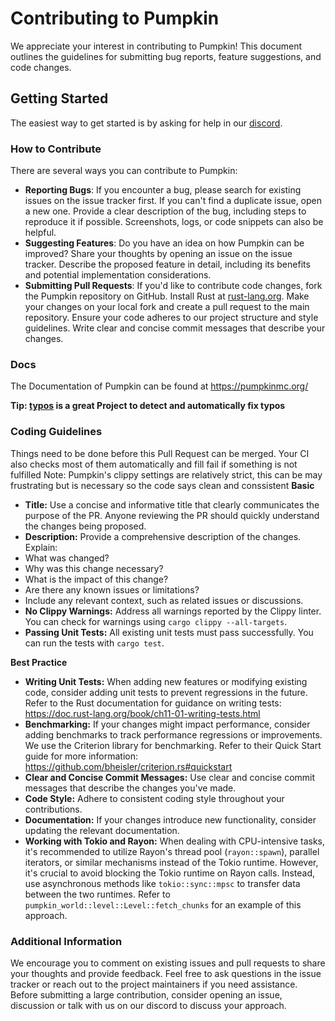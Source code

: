 # Contributing to Pumpkin

We appreciate your interest in contributing to Pumpkin! This document outlines the guidelines for submitting bug reports, feature suggestions, and code changes.

## Getting Started

The easiest way to get started is by asking for help in our [discord](https://discord.gg/wT8XjrjKkf).

### How to Contribute

There are several ways you can contribute to Pumpkin:

- **Reporting Bugs**:
  If you encounter a bug, please search for existing issues on the issue tracker first.
  If you can't find a duplicate issue, open a new one.
  Provide a clear description of the bug, including steps to reproduce it if possible.
  Screenshots, logs, or code snippets can also be helpful.
- **Suggesting Features**:
  Do you have an idea on how Pumpkin can be improved? Share your thoughts by opening an issue on the issue tracker.
  Describe the proposed feature in detail, including its benefits and potential implementation considerations.
- **Submitting Pull Requests**:
  If you'd like to contribute code changes, fork the Pumpkin repository on GitHub.
  Install Rust at [rust-lang.org](https://www.rust-lang.org/).
  Make your changes on your local fork and create a pull request to the main repository.
  Ensure your code adheres to our project structure and style guidelines.
  Write clear and concise commit messages that describe your changes.

### Docs

The Documentation of Pumpkin can be found at <https://pumpkinmc.org/>

**Tip: [typos](https://github.com/crate-ci/typos) is a great Project to detect and automatically fix typos**

### Coding Guidelines

Things need to be done before this Pull Request can be merged. Your CI also checks most of them automatically and fill fail if something is not fulfilled
Note: Pumpkin's clippy settings are relatively strict, this can be may frustrating but is necessary so the code says clean and conssistent
**Basic**

- **Title:** Use a concise and informative title that clearly communicates the purpose of the PR.  Anyone reviewing the PR should quickly understand the changes being proposed.  
- **Description:** Provide a comprehensive description of the changes. Explain:
- What was changed?
- Why was this change necessary?
- What is the impact of this change?
- Are there any known issues or limitations?
- Include any relevant context, such as related issues or discussions.
- **No Clippy Warnings:** Address all warnings reported by the Clippy linter. You can check for warnings using `cargo clippy --all-targets`.
- **Passing Unit Tests:** All existing unit tests must pass successfully. You can run the tests with `cargo test`.

**Best Practice**

- **Writing Unit Tests:** When adding new features or modifying existing code, consider adding unit tests to prevent regressions in the future. Refer to the Rust documentation for guidance on writing tests: https://doc.rust-lang.org/book/ch11-01-writing-tests.html
- **Benchmarking:** If your changes might impact performance, consider adding benchmarks to track performance regressions or improvements. We use the Criterion library for benchmarking. Refer to their Quick Start guide for more information: https://github.com/bheisler/criterion.rs#quickstart
- **Clear and Concise Commit Messages:** Use clear and concise commit messages that describe the changes you've made.
- **Code Style:** Adhere to consistent coding style throughout your contributions.
- **Documentation:** If your changes introduce new functionality, consider updating the relevant documentation.
- **Working with Tokio and Rayon:**
  When dealing with CPU-intensive tasks, it's recommended to utilize Rayon's thread pool (`rayon::spawn`), parallel iterators, or similar mechanisms instead of the Tokio runtime. However, it's crucial to avoid blocking the Tokio runtime on Rayon calls. Instead, use asynchronous methods like `tokio::sync::mpsc` to transfer data between the two runtimes. Refer to `pumpkin_world::level::Level::fetch_chunks` for an example of this approach.

### Additional Information

We encourage you to comment on existing issues and pull requests to share your thoughts and provide feedback.
Feel free to ask questions in the issue tracker or reach out to the project maintainers if you need assistance.
Before submitting a large contribution, consider opening an issue, discussion or talk with us on our discord to discuss your approach.
